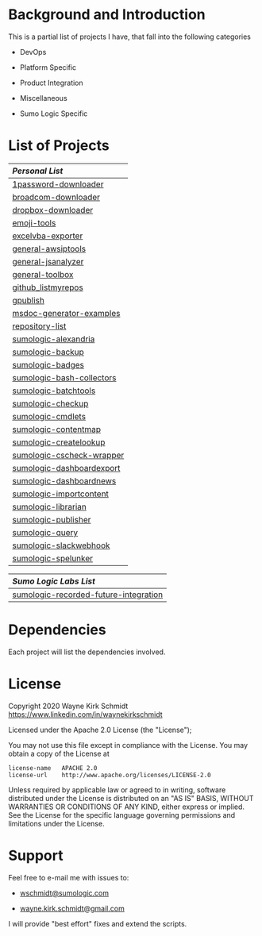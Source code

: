 Background and Introduction
===========================

This is a partial list of projects I have, that fall into the following categories

* DevOps

* Platform Specific 

* Product Integration

* Miscellaneous

* Sumo Logic Specific

List of Projects
================

| *Personal List*                        |
|:-------------------------------------- | 
| [1password-downloader](https://github.com/wks-sumo-logic/1password-downloader) |
| [broadcom-downloader](https://github.com/wks-sumo-logic/broadcom-downloader) |
| [dropbox-downloader](https://github.com/wks-sumo-logic/dropbox-downloader) |
| [emoji-tools](https://github.com/wks-sumo-logic/emoji-tools) |
| [excelvba-exporter](https://github.com/wks-sumo-logic/excelvba-exporter) |
| [general-awsiptools](https://github.com/wks-sumo-logic/general-awsiptools) |
| [general-jsanalyzer](https://github.com/wks-sumo-logic/general-jsanalyzer) |
| [general-toolbox](https://github.com/wks-sumo-logic/general-toolbox) |
| [github_listmyrepos](https://github.com/wks-sumo-logic/github_listmyrepos) |
| [gpublish](https://github.com/wks-sumo-logic/gpublish) |
| [msdoc-generator-examples](https://github.com/wks-sumo-logic/msdoc-generator-examples) |
| [repository-list](https://github.com/wks-sumo-logic/repository-list) |
| [sumologic-alexandria](https://github.com/wks-sumo-logic/sumologic-alexandria) |
| [sumologic-backup](https://github.com/wks-sumo-logic/sumologic-backup) |
| [sumologic-badges](https://github.com/wks-sumo-logic/sumologic-badges) |
| [sumologic-bash-collectors](https://github.com/wks-sumo-logic/sumologic-bash-collectors) |
| [sumologic-batchtools](https://github.com/wks-sumo-logic/sumologic-batchtools) |
| [sumologic-checkup](https://github.com/wks-sumo-logic/sumologic-checkup) |
| [sumologic-cmdlets](https://github.com/wks-sumo-logic/sumologic-cmdlets) |
| [sumologic-contentmap](https://github.com/wks-sumo-logic/sumologic-contentmap) |
| [sumologic-createlookup](https://github.com/wks-sumo-logic/sumologic-createlookup) |
| [sumologic-cscheck-wrapper](https://github.com/wks-sumo-logic/sumologic-cscheck-wrapper) |
| [sumologic-dashboardexport](https://github.com/wks-sumo-logic/sumologic-dashboardexport) |
| [sumologic-dashboardnews](https://github.com/wks-sumo-logic/sumologic-dashboardnews) |
| [sumologic-importcontent](https://github.com/wks-sumo-logic/sumologic-importcontent) |
| [sumologic-librarian](https://github.com/wks-sumo-logic/sumologic-librarian) |
| [sumologic-publisher](https://github.com/wks-sumo-logic/sumologic-publisher) |
| [sumologic-query](https://github.com/wks-sumo-logic/sumologic-query) |
| [sumologic-slackwebhook](https://github.com/wks-sumo-logic/sumologic-slackwebhook) |
| [sumologic-spelunker](https://github.com/wks-sumo-logic/sumologic-spelunker) |

| *Sumo Logic Labs List*                 |
|:-------------------------------------- | 
| [sumologic-recorded-future-integration](https://github.com/SumoLogic-Labs/sumologic-rfsync/)

Dependencies
============

Each project will list the dependencies involved.

License
=======

Copyright 2020 Wayne Kirk Schmidt
https://www.linkedin.com/in/waynekirkschmidt

Licensed under the Apache 2.0 License (the "License");

You may not use this file except in compliance with the License.
You may obtain a copy of the License at

    license-name   APACHE 2.0
    license-url    http://www.apache.org/licenses/LICENSE-2.0

Unless required by applicable law or agreed to in writing, software
distributed under the License is distributed on an "AS IS" BASIS,
WITHOUT WARRANTIES OR CONDITIONS OF ANY KIND, either express or implied.
See the License for the specific language governing permissions and
limitations under the License.

Support
=======

Feel free to e-mail me with issues to: 

+ wschmidt@sumologic.com

+ wayne.kirk.schmidt@gmail.com

I will provide "best effort" fixes and extend the scripts.


